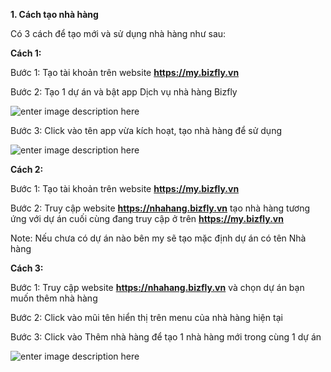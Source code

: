 
**1. Cách tạo nhà hàng**

Có 3 cách để tạo mới và sử dụng nhà hàng như sau:

**Cách 1:**

Bước 1: Tạo tài khoản trên website **https://my.bizfly.vn**

Bước 2: Tạo 1 dự án và bật app Dịch vụ nhà hàng Bizfly

![enter image description here](https://static8.muarecdn.com/original/muare/images/2020/05/12/5595283_gie1baa3iphc3a1p.png)

Bước 3: Click vào tên app vừa kích hoạt, tạo nhà hàng để sử dụng

![enter image description here](https://static8.muarecdn.com/original/muare/images/2020/05/12/5595317_photo-2020-05-12-09-15-33.jpg)

**Cách 2:**

Bước 1: Tạo tài khoản trên website **https://my.bizfly.vn**

Bước 2: Truy cập website **https://nhahang.bizfly.vn** tạo nhà hàng tương ứng với dự án cuối cùng đang truy cập ở trên **https://my.bizfly.vn**

Note: Nếu chưa có dự án nào bên my sẽ tạo mặc định dự án có tên Nhà hàng

**Cách 3:**

Bước 1: Truy cập website **https://nhahang.bizfly.vn** và chọn dự án bạn muốn thêm nhà hàng

Bước 2: Click vào mũi tên hiển thị trên menu của nhà hàng hiện tại

Bước 3: Click vào Thêm nhà hàng để tạo 1 nhà hàng mới trong cùng 1 dự án 

![enter image description here](https://static8.muarecdn.com/original/muare/images/2020/05/12/5595407_thc3aamnhc3a0hc3a0ng.png)